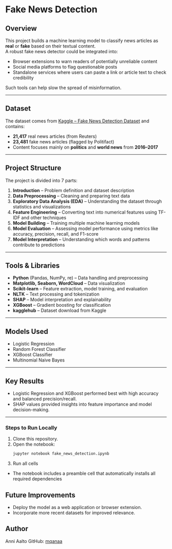 # Fake News Detection

## Overview  
This project builds a machine learning model to classify news articles as **real** or **fake** based on their textual content.  
A robust fake news detector could be integrated into:  
- Browser extensions to warn readers of potentially unreliable content  
- Social media platforms to flag questionable posts  
- Standalone services where users can paste a link or article text to check credibility  

Such tools can help slow the spread of misinformation.

---

## Dataset  
The dataset comes from [Kaggle – Fake News Detection Dataset](https://www.kaggle.com/datasets/emineyetm/fake-news-detection-datasets) and contains:  
- **21,417** real news articles (from Reuters)  
- **23,481** fake news articles (flagged by Politifact)  
- Content focuses mainly on **politics** and **world news** from **2016–2017**  

---

## Project Structure  
The project is divided into 7 parts:  
1. **Introduction** – Problem definition and dataset description  
2. **Data Preprocessing** – Cleaning and preparing text data  
3. **Exploratory Data Analysis (EDA)** – Understanding the dataset through statistics and visualizations  
4. **Feature Engineering** – Converting text into numerical features using TF-IDF and other techniques  
5. **Model Building** – Training multiple machine learning models  
6. **Model Evaluation** – Assessing model performance using metrics like accuracy, precision, recall, and F1-score  
7. **Model Interpretation** – Understanding which words and patterns contribute to predictions  

---

## Tools & Libraries  
- **Python** (Pandas, NumPy, re) – Data handling and preprocessing  
- **Matplotlib, Seaborn, WordCloud** – Data visualization  
- **Scikit-learn** – Feature extraction, model training, and evaluation  
- **NLTK** – Text processing and tokenization  
- **SHAP** – Model interpretation and explainability  
- **XGBoost** – Gradient boosting for classification  
- **kagglehub** – Dataset download from Kaggle  

---

## Models Used  
- Logistic Regression  
- Random Forest Classifier  
- XGBoost Classifier  
- Multinomial Naive Bayes  

---

## Key Results  
- Logistic Regression and XGBoost performed best with high accuracy and balanced precision/recall.  
- SHAP values provided insights into feature importance and model decision-making.  

---

### Steps to Run Locally
1. Clone this repository.
2. Open the notebook:
   ```bash
   jupyter notebook fake_news_detection.ipynb
   ```
3. Run all cells
- The notebook includes a preamble cell that automatically installs all required dependencies

## Future Improvements
- Deploy the model as a web application or browser extension.
- Incorporate more recent datasets for improved relevance.

## Author
Anni Aalto 
GitHub: [mqanaa](https://github.com/mqanaa)